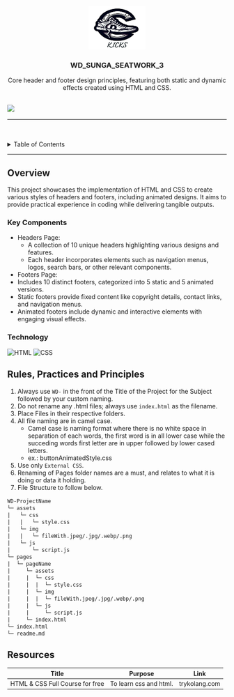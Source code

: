 <a name="readme-top">

<br/>

<br />
<div align="center">
  <a href="https://github.com/Iconiq2">
    <img src="./assets/img//KICKS.png" alt="Kicks" width="130" height="100">
  </a>
  <h3 align="center">WD_SUNGA_SEATWORK_3</h3>
</div>
<div align="center">
  Core header and footer design principles, featuring both static and dynamic effects created using HTML and CSS.
</div>

<br />

![](https://visit-counter.vercel.app/counter.png?page=Iconiq2/WD-Seatwork-3)

---

<br />
<br />

<details>
  <summary>Table of Contents</summary>
  <ol>
    <li>
      <a href="#overview">Overview</a>
      <ol>
        <li>
          <a href="#key-components">Key Components</a>
        </li>
        <li>
          <a href="#technology">Technology</a>
        </li>
      </ol>
    </li>
    <li>
      <a href="#rule,-practices-and-principles">Rules, Practices and Principles</a>
    </li>
    <li>
      <a href="#resources">Resources</a>
    </li>
  </ol>
</details>

---

## Overview

This project showcases the implementation of HTML and CSS to create various styles of headers and footers, including animated designs. It aims to provide practical experience in coding while delivering tangible outputs.

### Key Components
- Headers Page:
  - A collection of 10 unique headers highlighting various designs and features.
  - Each header incorporates elements such as navigation menus, logos, search bars, or other relevant components.
- Footers Page:
 - Includes 10 distinct footers, categorized into 5 static and 5 animated versions.
 - Static footers provide fixed content like copyright details, contact links, and navigation menus.
 - Animated footers include dynamic and interactive elements with engaging visual effects.



### Technology
![HTML](https://img.shields.io/badge/HTML-E34F26?style=for-the-badge&logo=html5&logoColor=white)
![CSS](https://img.shields.io/badge/CSS-1572B6?style=for-the-badge&logo=css3&logoColor=white)

## Rules, Practices and Principles
1. Always use `WD-` in the front of the Title of the Project for the Subject followed by your custom naming.
2. Do not rename any .html files; always use `index.html` as the filename.
3. Place Files in their respective folders.
4. All file naming are in camel case.
   - Camel case is naming format where there is no white space in separation of each words, the first word is in all lower case while the succeding words first letter are in upper followed by lower cased letters.
   - ex.: buttonAnimatedStyle.css
5. Use only `External CSS`.
6. Renaming of Pages folder names are a must, and relates to what it is doing or data it holding.
7. File Structure to follow below.

```
WD-ProjectName
└─ assets
|   └─ css
|   |   └─ style.css
|   └─ img
|   |   └─ fileWith.jpeg/.jpg/.webp/.png
|   └─ js
|       └─ script.js
└─ pages
|  └─ pageName
|     └─ assets
|     |  └─ css
|     |  |  └─ style.css
|     |  └─ img
|     |  |  └─ fileWith.jpeg/.jpg/.webp/.png
|     |  └─ js
|     |     └─ script.js
|     └─ index.html
└─ index.html
└─ readme.md
```

## Resources

| Title | Purpose | Link |
|-|-|-|
| HTML & CSS Full Course for free | To learn css and html. | trykolang.com |
